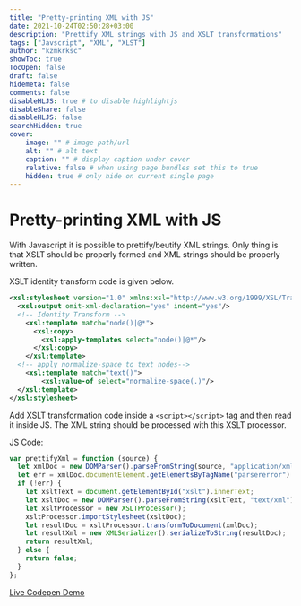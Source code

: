 ```yaml
---
title: "Pretty-printing XML with JS"
date: 2021-10-24T02:50:28+03:00
description: "Prettify XML strings with JS and XSLT transformations"
tags: ["Javscript", "XML", "XLST"]
author: "kzmkrksc"
showToc: true
TocOpen: false
draft: false
hidemeta: false
comments: false
disableHLJS: true # to disable highlightjs
disableShare: false
disableHLJS: false
searchHidden: true
cover:
    image: "" # image path/url
    alt: "" # alt text
    caption: "" # display caption under cover
    relative: false # when using page bundles set this to true
    hidden: true # only hide on current single page
---
```


# Pretty-printing XML with JS

With Javascript it is possible to prettify/beutify XML strings. Only thing is that XSLT should be properly formed and XML strings should be properly written.


XSLT identity transform code is given below. 

```xml
<xsl:stylesheet version="1.0" xmlns:xsl="http://www.w3.org/1999/XSL/Transform">
  <xsl:output omit-xml-declaration="yes" indent="yes"/>
  <!-- Identity Transform -->
    <xsl:template match="node()|@*">
      <xsl:copy>
        <xsl:apply-templates select="node()|@*"/>
      </xsl:copy>
    </xsl:template>
  <!-- apply normalize-space to text nodes-->
    <xsl:template match="text()">               
        <xsl:value-of select="normalize-space(.)"/>    
  </xsl:template>
</xsl:stylesheet>
```

Add XSLT transformation code inside a ```<script></script>``` tag and then read it inside JS. The XML string should be processed with this XSLT processor.

JS Code:
```js
var prettifyXml = function (source) {
  let xmlDoc = new DOMParser().parseFromString(source, "application/xml");
  let err = xmlDoc.documentElement.getElementsByTagName("parsererror").length;
  if (!err) {
    let xsltText = document.getElementById("xslt").innerText;
    let xsltDoc = new DOMParser().parseFromString(xsltText, "text/xml");
    let xsltProcessor = new XSLTProcessor();
    xsltProcessor.importStylesheet(xsltDoc);
    let resultDoc = xsltProcessor.transformToDocument(xmlDoc);
    let resultXml = new XMLSerializer().serializeToString(resultDoc);
    return resultXml;
  } else {
    return false;
  }
};
```

[Live Codepen Demo](https://codepen.io/kzmkrksc/pen/YzyBBON?editors=1111)